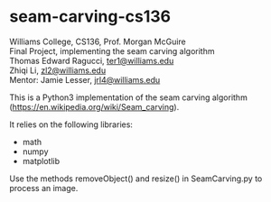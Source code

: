 # seam-carving-cs136
Williams College, CS136, Prof. Morgan McGuire <br>
Final Project, implementing the seam carving algorithm <br>
Thomas Edward Ragucci, ter1@williams.edu <br>
Zhiqi Li, zl2@williams.edu <br>
Mentor: Jamie Lesser, jrl4@williams.edu <br>

This is a Python3 implementation of the seam carving algorithm (https://en.wikipedia.org/wiki/Seam_carving).

It relies on the following libraries:
  * math
  * numpy
  * matplotlib

Use the methods removeObject() and resize() in SeamCarving.py to process an image.
